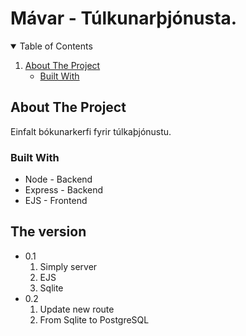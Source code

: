 # Mávar - Túlkunarþjónusta. 

<!-- TABLE OF CONTENTS -->
<details open="open">
  <summary>Table of Contents</summary>
  <ol>
    <li>
      <a href="#about-the-project">About The Project</a>
      <ul>
        <li><a href="#built-with">Built With</a></li>
      </ul>
    </li>
   </ol>
</details>


<!-- ABOUT THE PROJECT -->
## About The Project

Einfalt bókunarkerfi fyrir túlkaþjónustu.

### Built With

* Node - Backend
* Express - Backend
* EJS - Frontend

## The version
* 0.1
    1. Simply server
    2. EJS 
    3. Sqlite    
* 0.2
    1. Update new route
    2. From Sqlite to PostgreSQL 
